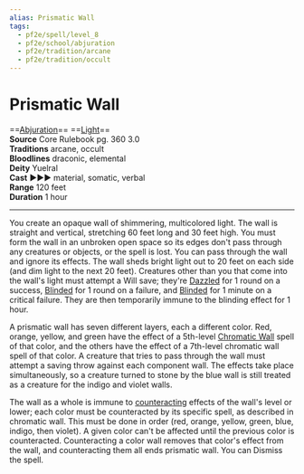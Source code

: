 ```yaml
---
alias: Prismatic Wall
tags:
  - pf2e/spell/level_8
  - pf2e/school/abjuration
  - pf2e/tradition/arcane
  - pf2e/tradition/occult
---
```


# Prismatic Wall

==[Abjuration](Abjuration.md)== ==[Light](1%20TTRPG/PF2e%20Wiki/Traits/Light)==  
__Source__ Core Rulebook pg. 360 3.0  
**Traditions** arcane, occult  
**Bloodlines** draconic, elemental  
**Deity** Yuelral  
**Cast** ►►► material, somatic, verbal  
**Range** 120 feet  
**Duration** 1 hour

---

You create an opaque wall of shimmering, multicolored light. The wall is straight and vertical, stretching 60 feet long and 30 feet high. You must form the wall in an unbroken open space so its edges don't pass through any creatures or objects, or the spell is lost. You can pass through the wall and ignore its effects. The wall sheds bright light out to 20 feet on each side (and dim light to the next 20 feet). Creatures other than you that come into the wall's light must attempt a Will save; they're [Dazzled](Dazzled.md) for 1 round on a success, [Blinded](Blinded.md) for 1 round on a failure, and [Blinded](Blinded.md) for 1 minute on a critical failure. They are then temporarily immune to the blinding effect for 1 hour.

A prismatic wall has seven different layers, each a different color. Red, orange, yellow, and green have the effect of a 5th-level [Chromatic Wall](Chromatic%20Wall.md) spell of that color, and the others have the effect of a 7th-level chromatic wall spell of that color. A creature that tries to pass through the wall must attempt a saving throw against each component wall. The effects take place simultaneously, so a creature turned to stone by the blue wall is still treated as a creature for the indigo and violet walls.

The wall as a whole is immune to [counteracting](Counteracting.md) effects of the wall's level or lower; each color must be counteracted by its specific spell, as described in chromatic wall. This must be done in order (red, orange, yellow, green, blue, indigo, then violet). A given color can't be affected until the previous color is counteracted. Counteracting a color wall removes that color's effect from the wall, and counteracting them all ends prismatic wall. You can Dismiss the spell.
